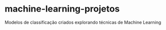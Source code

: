 # machine-learning-projetos
Modelos de classificação criados explorando técnicas de Machine Learning
